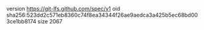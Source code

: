 version https://git-lfs.github.com/spec/v1
oid sha256:523dd2c571eb8360c74f8ea34344f26ae9aedca3a425b5ec68bd003ce1bb8174
size 2067

